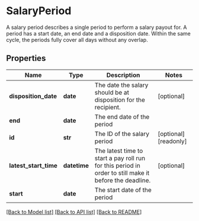 # SalaryPeriod

A salary period describes a single period to perform a salary payout for. A period has a start date, an end date and a disposition date. Within the same cycle, the periods fully cover all days without any overlap. 
## Properties
Name | Type | Description | Notes
------------ | ------------- | ------------- | -------------
**disposition_date** | **date** | The date the salary should be at disposition for the recipient. | [optional] 
**end** | **date** | The end date of the period | 
**id** | **str** | The ID of the salary period | [optional] [readonly] 
**latest_start_time** | **datetime** | The latest time to start a pay roll run for this period in order to still make it before the deadline. | [optional] 
**start** | **date** | The start date of the period | 

[[Back to Model list]](../README.md#documentation-for-models) [[Back to API list]](../README.md#documentation-for-api-endpoints) [[Back to README]](../README.md)


